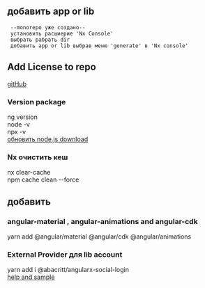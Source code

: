 ##  добавить app or lib
```
 --monorepo уже создано--
 установить расшиерие 'Nx Console'
 выбрать рабрать dir
 добавить app or lib выбрав меню 'generate' в 'Nx console'
 ```
 ## Add License to repo
 [gitHub](https://docs.github.com/en/communities/setting-up-your-project-for-healthy-contributions/adding-a-license-to-a-repository)

 ### Version  package

  ng version </br>
  node -v </br>
  npx  -v </br>
  [обновить node.js download](https://nodejs.org/en/download/) </br>

  ### Nx очистить кеш
  nx clear-cache  
  npm cache clean --force
 

 ## добавить 
 ### angular-material ,  angular-animations and  angular-cdk
 yarn add @angular/material @angular/cdk @angular/animations
 ### External Provider для lib account
   yarn add  i @abacritt/angularx-social-login   
   [help and sample](https://code-maze.com/how-to-sign-in-with-google-angular-aspnet-webapi/)

 